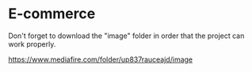 # E-commerce
 
Don't forget to download the "image" folder in order that the project can work properly.

https://www.mediafire.com/folder/up837rauceajd/image